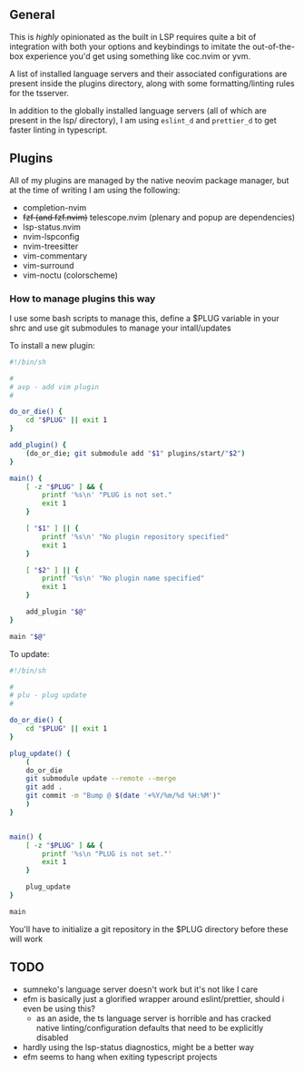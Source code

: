 ## General

This is _highly_ opinionated as the built in LSP requires quite a bit of integration with both your options and keybindings to imitate the out-of-the-box experience you'd get using something like coc.nvim or yvm.

A list of installed language servers and their associated configurations are present inside the plugins directory, along with some formatting/linting rules for the tsserver.

In addition to the globally installed language servers (all of which are present in the lsp/ directory), I am using `eslint_d` and `prettier_d` to get faster linting in typescript.

## Plugins

All of my plugins are managed by the native neovim package manager, but at the time of writing I am using the following:

- completion-nvim
- ~~fzf (and fzf.nvim)~~ telescope.nvim (plenary and popup are dependencies)
- lsp-status.nvim
- nvim-lspconfig
- nvim-treesitter
- vim-commentary
- vim-surround
- vim-noctu (colorscheme)

### How to manage plugins this way

I use some bash scripts to manage this, define a $PLUG variable in your shrc and use git submodules to manage your intall/updates

To install a new plugin:
```bash
#!/bin/sh

#
# avp - add vim plugin
#

do_or_die() {
    cd "$PLUG" || exit 1
}

add_plugin() {
    (do_or_die; git submodule add "$1" plugins/start/"$2")
}

main() {
    [ -z "$PLUG" ] && {
        printf '%s\n' "PLUG is not set."
        exit 1
    }

    [ "$1" ] || {
        printf '%s\n' "No plugin repository specified"
        exit 1
    }

    [ "$2" ] || {
        printf '%s\n' "No plugin name specified"
        exit 1
    }

    add_plugin "$@"
}

main "$@"
```

To update:

```bash
#!/bin/sh

#
# plu - plug update
#

do_or_die() {
    cd "$PLUG" || exit 1
}

plug_update() {
    (
    do_or_die
    git submodule update --remote --merge
    git add .
    git commit -m "Bump @ $(date '+%Y/%m/%d %H:%M')"
    )
}


main() {
    [ -z "$PLUG" ] && {
        printf '%s\n "PLUG is not set."'
        exit 1
    }

    plug_update
}

main
```

You'll have to initialize a git repository in the $PLUG directory before these will work


## TODO
- sumneko's language server doesn't work but it's not like I care
- efm is basically just a glorified wrapper around eslint/prettier, should i even be using this?
    - as an aside, the ts language server is horrible and has cracked native linting/configuration defaults that need to be explicitly disabled
- hardly using the lsp-status diagnostics, might be a better way
- efm seems to hang when exiting typescript projects
